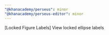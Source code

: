 ```yaml
---
"@khanacademy/perseus": minor
"@khanacademy/perseus-editor": minor
---
```


[Locked Figure Labels] View locked ellipse labels
